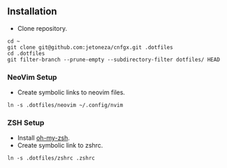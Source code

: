 ## Installation

* Clone repository.

```
cd ~
git clone git@github.com:jetoneza/cnfgx.git .dotfiles
cd .dotfiles
git filter-branch --prune-empty --subdirectory-filter dotfiles/ HEAD
```

### NeoVim Setup

* Create symbolic links to neovim files.

```
ln -s .dotfiles/neovim ~/.config/nvim
```

### ZSH Setup

* Install [oh-my-zsh](https://github.com/robbyrussell/oh-my-zsh).
* Create symbolic link to zshrc.

```
ln -s .dotfiles/zshrc .zshrc
```
